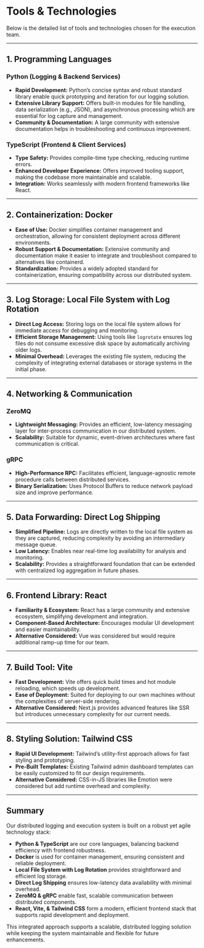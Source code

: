 # Tools & Technologies

Below is the detailed list of tools and technologies chosen for the execution team.

---

## 1. Programming Languages

### Python (Logging & Backend Services)
  - **Rapid Development:** Python’s concise syntax and robust standard library enable quick prototyping and iteration for our logging solution.
  - **Extensive Library Support:** Offers built-in modules for file handling, data serialization (e.g., JSON), and asynchronous processing which are essential for log capture and management.
  - **Community & Documentation:** A large community with extensive documentation helps in troubleshooting and continuous improvement.

### TypeScript (Frontend & Client Services)
  - **Type Safety:** Provides compile-time type checking, reducing runtime errors.
  - **Enhanced Developer Experience:** Offers improved tooling support, making the codebase more maintainable and scalable.
  - **Integration:** Works seamlessly with modern frontend frameworks like React.

---

## 2. Containerization: Docker
  - **Ease of Use:** Docker simplifies container management and orchestration, allowing for consistent deployment across different environments.
  - **Robust Support & Documentation:** Extensive community and documentation make it easier to integrate and troubleshoot compared to alternatives like containerd.
  - **Standardization:** Provides a widely adopted standard for containerization, ensuring compatibility across our distributed system.

---

## 3. Log Storage: Local File System with Log Rotation
  - **Direct Log Access:** Storing logs on the local file system allows for immediate access for debugging and monitoring.
  - **Efficient Storage Management:** Using tools like `logrotate` ensures log files do not consume excessive disk space by automatically archiving older logs.
  - **Minimal Overhead:** Leverages the existing file system, reducing the complexity of integrating external databases or storage systems in the initial phase.

---

## 4. Networking & Communication

### ZeroMQ
  - **Lightweight Messaging:** Provides an efficient, low-latency messaging layer for inter-process communication in our distributed system.
  - **Scalability:** Suitable for dynamic, event-driven architectures where fast communication is critical.

### gRPC
  - **High-Performance RPC:** Facilitates efficient, language-agnostic remote procedure calls between distributed services.
  - **Binary Serialization:** Uses Protocol Buffers to reduce network payload size and improve performance.

---

## 5. Data Forwarding: Direct Log Shipping
  - **Simplified Pipeline:** Logs are directly written to the local file system as they are captured, reducing complexity by avoiding an intermediary message queue.
  - **Low Latency:** Enables near real-time log availability for analysis and monitoring.
  - **Scalability:** Provides a straightforward foundation that can be extended with centralized log aggregation in future phases.

---

## 6. Frontend Library: React
  - **Familiarity & Ecosystem:** React has a large community and extensive ecosystem, simplifying development and integration.
  - **Component-Based Architecture:** Encourages modular UI development and easier maintainability.
  - **Alternative Considered:** Vue was considered but would require additional ramp-up time for our team.

---

## 7. Build Tool: Vite
  - **Fast Development:** Vite offers quick build times and hot module reloading, which speeds up development.
  - **Ease of Deployment:** Suited for deploying to our own machines without the complexities of server-side rendering.
  - **Alternative Considered:** Next.js provides advanced features like SSR but introduces unnecessary complexity for our current needs.

---

## 8. Styling Solution: Tailwind CSS
  - **Rapid UI Development:** Tailwind’s utility-first approach allows for fast styling and prototyping.
  - **Pre-Built Templates:** Existing Tailwind admin dashboard templates can be easily customized to fit our design requirements.
  - **Alternative Considered:** CSS-in-JS libraries like Emotion were considered but add runtime overhead and complexity.

---

## Summary

Our distributed logging and execution system is built on a robust yet agile technology stack:
- **Python & TypeScript** are our core languages, balancing backend efficiency with frontend robustness.
- **Docker** is used for container management, ensuring consistent and reliable deployment.
- **Local File System with Log Rotation** provides straightforward and efficient log storage.
- **Direct Log Shipping** ensures low-latency data availability with minimal overhead.
- **ZeroMQ & gRPC** enable fast, scalable communication between distributed components.
- **React, Vite, & Tailwind CSS** form a modern, efficient frontend stack that supports rapid development and deployment.

This integrated approach supports a scalable, distributed logging solution while keeping the system maintainable and flexible for future enhancements.
